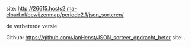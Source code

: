 
site:   http://26615.hosts2.ma-cloud.nl/bewijzenmap/periode2.1/json_sorteren/

de verbeterde versie:

Github: https://github.com/JanHenst/JSON_sorteer_opdracht_beter
site: .
